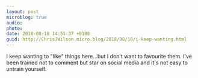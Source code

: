 ```yaml
---
layout: post
microblog: true
audio: 
photo: 
date: 2018-08-18 14:51:37 +0100
guid: http://ChrisJWilson.micro.blog/2018/08/18/i-keep-wanting.html
---
```

I keep wanting to "like" things here...but I don't want to favourite them. I've been trained not to comment but star on social media and it's not easy to untrain yourself. 
